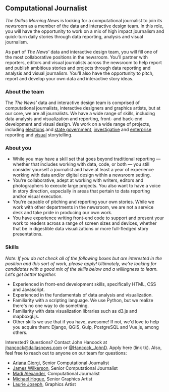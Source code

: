 ## Computational Journalist

*The Dallas Morning News* is looking for a computational journalist to join its newsroom as a member of the data and interactive design team. In this role, you will have the opportunity to work on a mix of high impact journalism and quick-turn daily stories through data reporting, analysis and visual journalism.

As part of *The News'* data and interactive design team, you will fill one of the most collaborative positions in the newsroom. You'll partner with reporters, editors and visual journalists across the newsroom to help report and publish ambitious stories and projects through data reporting and analysis and visual journalism. You'll also have the opportunity to pitch, report and develop your own data and interactive story ideas.

### About the team
The *The News'* data and interactive design team is comprised of computational journalists, interactive designers and graphics artists, but at our core, we are all journalists. We have a wide range of skills, including data analysis and visualization and reporting, front- and back-end development and visual design. We work on a wide range of projects, including [elections]("https://www.dallasnews.com/interactives/2018/shifting-tide-of-texas-politics") and [state government]("https://www.dallasnews.com/interactives/2018/redistricting-redux"), [investigative]("https://www.dallasnews.com/interactives/2018/pain-and-profit/index.html) and [enterprise]("https://www.dallasnews.com/interactives/2019/north-texas-senior-living-serial-killer-billy-chemirmir/") reporting and [visual]("https://www.dallasnews.com/interactives/2019/the-time-we-have-here-photos-of-thomas-jefferson-hs-immigrant-soccer-players")  storytelling.
  
### About you

- While you may have a skill set that goes beyond traditional reporting — whether that includes working with data, code, or both — you still consider yourself a journalist and have at least a year of experience working with data and/or digital design within a newsroom setting.
- You're collaborative, adept at working with writers, editors and photographers to execute large projects. You also want to have a voice in story direction, especially in areas that pertain to data reporting and/or visual execution.
- You're capable of pitching and reporting your own stories. While we work with other departments in the newsroom, we are not a service desk and take pride in producing our own work.
- You have experience writing front-end code to support and present your work to readers across a range of screen sizes and devices, whether that be in digestible data visualizations or more full-fledged story presentations.

### Skills

*Note: If you do not check all of the following boxes but are interested in the position and this sort of work, please apply! Ultimately, we're looking for candidates with a good mix of the skills below and a willingness to learn. Let’s get better together.*

- Experienced in front-end development skills, specifically HTML, CSS and Javascript.
- Experienced in the fundamentals of data analysis and visualization.
- Familiarity with a scripting language. We use Python, but we realize there's no one way to do something.
- Familiarity with data visualization libraries such as d3.js and mapboxgl.js.
- Other skills we use that if you have, awesome! If not, we'd love to help you acquire them: Django, QGIS, Gulp, PostgreSQL and Vue.js, among others.

Interested? Questions? Contact John Hancock at [jhancock@dallasnews.com](mailto:jhancock@dallasnews.com) or [@Hancock_JohnD](https://twitter.com/hancock_johnd). Apply here (link tk). Also, feel free to reach out to anyone on our team for questions: 

- [Ariana Giorgi](mailto:agiorgi@dallasnews.com), Senior Computational Journalist
- [James Wilkerson](mailto:james.wilkerson@dallasnews.com), Senior Computational Journalist
- [Madi Alexander](mailto:madi.alexander@dallasnews.com), Computational Journalist
- [Michael Hogue](mailto:mhogue@dallasnews.com), Senior Graphics Artist
- [Laurie Joseph](mailto:ljoseph@dallasnews.com), Graphics Artist

